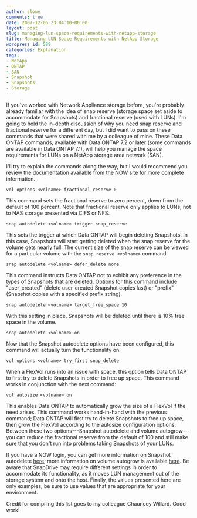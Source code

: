 ```yaml
---
author: slowe
comments: true
date: 2007-12-05 23:04:10+00:00
layout: post
slug: managing-lun-space-requirements-with-netapp-storage
title: Managing LUN Space Requirements with NetApp Storage
wordpress_id: 589
categories: Explanation
tags:
- NetApp
- ONTAP
- SAN
- Snapshot
- Snapshots
- Storage
---
```


If you've worked with Network Appliance storage before, you're probably already familiar with the idea of snap reserve (storage space set aside to accommodate for Snapshots) and fractional reserve (used with LUNs). I'm going to hold the in-depth discussion of why you need snap reserve and fractional reserve for a different day, but I did want to pass on these commands that were shared with me by a colleague of mine. These Data ONTAP commands, available with Data ONTAP 7.2 or later (some commands are available in Data ONTAP 7.1), will help you manage the space requirements for LUNs on a NetApp storage area network (SAN).

I'll try to explain the commands along the way, but I would recommend you review the documentation available from the NOW site for more complete information.

	vol options <volname> fractional_reserve 0

This command sets the fractional reserve to zero percent, down from the default of 100 percent. Note that fractional reserve only applies to LUNs, not to NAS storage presented via CIFS or NFS.

	snap autodelete <volname> trigger snap_reserve

This sets the trigger at which Data ONTAP will begin deleting Snapshots. In this case, Snapshots will start getting deleted when the snap reserve for the volume gets nearly full. The current size of the snap reserve can be viewed for a particular volume with the `snap reserve <volname>` command.

	snap autodelete <volname> defer_delete none

This command instructs Data ONTAP not to exhibit any preference in the types of Snapshots that are deleted. Options for this command include "user_created" (delete user-created Snapshot copies last) or "prefix" (Snapshot copies with a specified prefix string).

	snap autodelete <volname> target_free_space 10

With this setting in place, Snapshots will be deleted until there is 10% free space in the volume.

	snap autodelete <volname> on

Now that the Snapshot autodelete options have been configured, this command will actually turn the functionality on.

	vol options <volname> try_first snap_delete

When a FlexVol runs into an issue with space, this option tells Data ONTAP to first try to delete Snapshots in order to free up space. This command works in conjunction with the next command:

	vol autosize <volname> on

This enables Data ONTAP to automatically grow the size of a FlexVol if the need arises. This command works hand-in-hand with the previous command; Data ONTAP will first try to delete Snapshots to free up space, then grow the FlexVol according to the autosize configuration options. Between these two options---Snapshot autodelete and volume autogrow---you can reduce the fractional reserve from the default of 100 and still make sure that you don't run into problems taking Snapshots of your LUNs.

If you have a NOW login, you can get more information on Snapshot autodelete [here](http://now.netapp.com/NOW/knowledge/docs/ontap/rel723/html/ontap/onlinebk/2snap15.htm); more information on volume autogrow is available [here](http://now.netapp.com/NOW/knowledge/docs/ontap/rel723/html/ontap/mgmtsag/6vol10.htm). Be aware that SnapDrive may require different settings in order to accommodate its functionality, as it moves LUN management out of the storage system and onto the host. Finally, the values presented here are only examples; be sure to use values that are appropriate for your environment.

Credit for compiling this list goes to my colleague Chauncey Willard. Good work!
